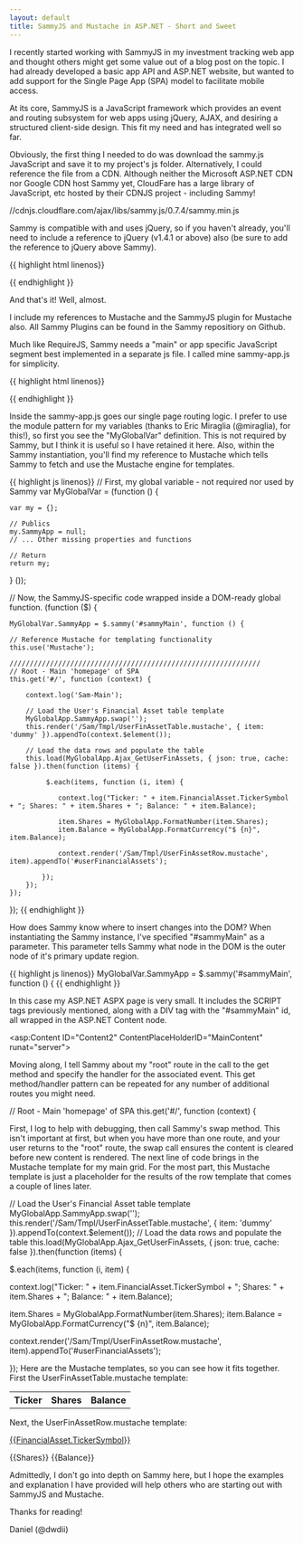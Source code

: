 ```yaml
---
layout: default
title: SammyJS and Mustache in ASP.NET - Short and Sweet 
---
```

I recently started working with SammyJS in my investment tracking web app and thought others might get some value out of a blog post on the topic. I had already developed a basic app API and ASP.NET website, but wanted to add support for the Single Page App (SPA) model to facilitate mobile access. 

At its core, SammyJS is a JavaScript framework which provides an event and routing subsystem for web apps using jQuery, AJAX, and desiring a structured client-side design. This fit my need and has integrated well so far. 

Obviously, the first thing I needed to do was download the sammy.js JavaScript and save it to my project's js folder. Alternatively, I could reference the file from a CDN. Although neither the Microsoft ASP.NET CDN nor Google CDN host Sammy yet, CloudFare has a large library of JavaScript, etc hosted by their CDNJS project - including Sammy! 

//cdnjs.cloudflare.com/ajax/libs/sammy.js/0.7.4/sammy.min.js

Sammy is compatible with and uses jQuery, so if you haven't already, you'll need to include a reference to jQuery (v1.4.1 or above) also (be sure to add the reference to jQuery above Sammy). 

{{ highlight html linenos}}
<script src="http://ajax.aspnetcdn.com/ajax/jQuery/jquery-1.9.1.min.js"> </script> 
<script src="./Scripts/sammy-latest.min.js"> </script> 
{{ endhighlight }}

And that's it! Well, almost.

I include my references to Mustache and the SammyJS plugin for Mustache also. All Sammy Plugins can be found in the Sammy repositiory on Github.

Much like RequireJS, Sammy needs a "main" or app specific JavaScript segment best implemented in a separate js file. I called mine sammy-app.js for simplicity.

{{ highlight html linenos}}
<script src="http://ajax.aspnetcdn.com/ajax/jQuery/jquery-1.9.1.min.js"> </script> 
<script src="./Scripts/sammy-latest.min.js"> </script> 
<script src="./Scripts/mustache.js"> </script> 
<script src="./Scripts/sammy.mustache.js"> </script> 
<script src="./Scripts/sammy-app.js"> </script> 
{{ endhighlight }}

Inside the sammy-app.js goes our single page routing logic. I prefer to use the module pattern for my variables (thanks to Eric Miraglia (@miraglia), for this!), so first you see the "MyGlobalVar" definition. This is not required by Sammy, but I think it is useful so I have retained it here. Also, within the Sammy instantiation, you'll find my reference to Mustache which tells Sammy to fetch and use the Mustache engine for templates. 

{{ highlight js linenos}}
// First, my global variable - not required nor used by Sammy 
var MyGlobalVar = (function () { 

	var my = {}; 

	// Publics 
	my.SammyApp = null; 
	// ... Other missing properties and functions 

	// Return 
	return my; 

} ()); 

// Now, the SammyJS-specific code wrapped inside a DOM-ready global function. 
 (function ($) { 

	MyGlobalVar.SammyApp = $.sammy('#sammyMain', function () { 

	// Reference Mustache for templating functionality 
	this.use('Mustache'); 

	////////////////////////////////////////////////////////////// 
	// Root - Main 'homepage' of SPA 
	this.get('#/', function (context) { 

		context.log('Sam-Main'); 

		// Load the User's Financial Asset table template 
		MyGlobalApp.SammyApp.swap(''); 
		this.render('/Sam/Tmpl/UserFinAssetTable.mustache', { item: 'dummy' }).appendTo(context.$element()); 

		// Load the data rows and populate the table 
		this.load(MyGlobalApp.Ajax_GetUserFinAssets, { json: true, cache: false }).then(function (items) { 

			 $.each(items, function (i, item) { 

				context.log("Ticker: " + item.FinancialAsset.TickerSymbol + "; Shares: " + item.Shares + "; Balance: " + item.Balance); 

				item.Shares = MyGlobalApp.FormatNumber(item.Shares);
				item.Balance = MyGlobalApp.FormatCurrency("$ {n}", item.Balance); 

				context.render('/Sam/Tmpl/UserFinAssetRow.mustache', item).appendTo('#userFinancialAssets');

			}); 
		}); 
	}); 
}); 
{{ endhighlight }}

How does Sammy know where to insert changes into the DOM? When instantiating the Sammy instance, I've specified "#sammyMain" as a parameter. This parameter tells Sammy what node in the DOM is the outer node of it's primary update region. 

{{ highlight js linenos}}
MyGlobalVar.SammyApp = $.sammy('#sammyMain', function () { 
{{ endhighlight }}

In this case my ASP.NET ASPX page is very small. It includes the SCRIPT tags previously mentioned, along with a DIV tag with the "#sammyMain" id, all wrapped in the ASP.NET Content node.

<asp:Content ID="Content2" ContentPlaceHolderID="MainContent" runat="server"> 
<div id="#sammyMain"> 
</div> 
<script src="http://ajax.aspnetcdn.com/ajax/jQuery/jquery-1.9.1.min.js"> </script> 
<script src="./Scripts/sammy-latest.min.js"> </script> 
<script src="./Scripts/mustache.js"> </script> 
<script src="./Scripts/sammy.mustache.js"> </script> 
<script src="./Scripts/sammy-app.js"> </script> 
</asp:Content> 
Moving along, I tell Sammy about my "root" route in the call to the get method and specify the handler for the associated event. This get method/handler pattern can be repeated for any number of additional routes you might need.

// Root - Main 'homepage' of SPA 
this.get('#/', function (context) { 


First, I log to help with debugging, then call Sammy's swap method. This isn't important at first, but when you have more than one route, and your user returns to the "root" route, the swap call ensures the content is cleared before new content is rendered. The next line of code brings in the Mustache template for my main grid. For the most part, this Mustache template is just a placeholder for the results of the row template that comes a couple of lines later. 

// Load the User's Financial Asset table template 
MyGlobalApp.SammyApp.swap(''); 
this.render('/Sam/Tmpl/UserFinAssetTable.mustache', { item: 'dummy' }).appendTo(context.$element()); 
// Load the data rows and populate the table 
this.load(MyGlobalApp.Ajax_GetUserFinAssets, { json: true, cache: false }).then(function (items) { 


 $.each(items, function (i, item) { 


context.log("Ticker: " + item.FinancialAsset.TickerSymbol + "; Shares: " + item.Shares + "; Balance: " + item.Balance); 

item.Shares = MyGlobalApp.FormatNumber(item.Shares);
item.Balance = MyGlobalApp.FormatCurrency("$ {n}", item.Balance); 

context.render('/Sam/Tmpl/UserFinAssetRow.mustache', item).appendTo('#userFinancialAssets');

}); Here are the Mustache templates, so you can see how it fits together. First the UserFinAssetTable.mustache template: 
<table id="userFinancialAssets">

<tr>

<th>Ticker</th> 
<th>Shares</th> 
<th>Balance</th> 

</tr> 
</table> 
Next, the UserFinAssetRow.mustache template:

<tr>

<td>

<a href="../FinAsset/?ts={{FinancialAsset.TickerSymbol}}">{{FinancialAsset.TickerSymbol}}<a> 

</td> 
<td>{{Shares}}</td>
<td>{{Balance}}</td> 
</tr>

Admittedly, I don't go into depth on Sammy here, but I hope the examples and explanation I have provided will help others who are starting out with SammyJS and Mustache.

Thanks for reading!

Daniel (@dwdii)
